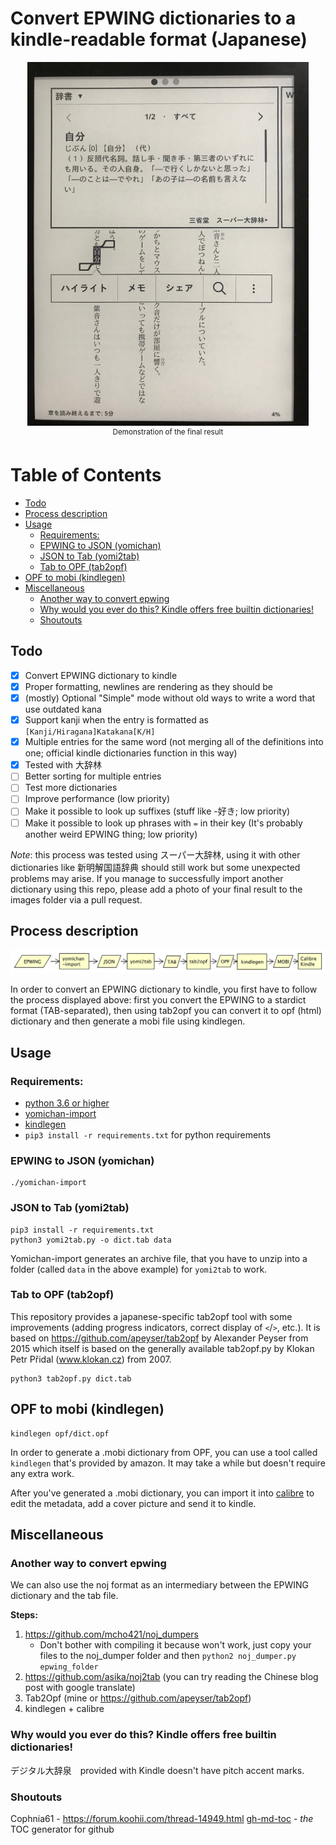 # Convert EPWING dictionaries to a kindle-readable format (Japanese)

<p align="center">
<img src="images/demo.jpeg" alt="Result demonstration" width="450" />
<br/>
<sup>Demonstration of the final result</sup>
</p>



# Table of Contents


  * [Todo](#todo)
  * [Process description](#process-description)
  * [Usage](#usage)
     * [Requirements:](#requirements)
     * [EPWING to JSON (yomichan)](#epwing-to-json-yomichan)
     * [JSON to Tab (yomi2tab)](#json-to-tab-yomi2tab)
     * [Tab to OPF (tab2opf)](#tab-to-opf-tab2opf)
  * [OPF to mobi (kindlegen)](#opf-to-mobi-kindlegen)
  * [Miscellaneous](#miscellaneous)
     * [Another way to convert epwing](#another-way-to-convert-epwing)
     * [Why would you ever do this? Kindle offers free builtin dictionaries!](#why-would-you-ever-do-this-kindle-offers-free-builtin-dictionaries)
     * [Shoutouts](#shoutouts)

## Todo

- [x] Convert EPWING dictionary to kindle
- [x] Proper formatting, newlines are rendering as they should be
- [x] \(mostly) Optional "Simple" mode without old ways to write a word that use outdated kana 
- [x] Support kanji when the entry is formatted as `[Kanji/Hiragana]Katakana[K/H]`
- [x] Multiple entries for the same word (not merging all of the definitions into one; official kindle dictionaries function in this way)
- [x] Tested with 大辞林
- [ ] Better sorting for multiple entries
- [ ] Test more dictionaries 
- [ ] Improve performance (low priority)
- [ ] Make it possible to look up suffixes (stuff like -好き; low priority)
- [ ] Make it possible to look up phrases with `=` in their key (It's probably another weird EPWING thing; low priority)

*Note*: this process was tested using スーパー大辞林, using it with other dictionaries like 新明解国語辞典 should still work but some unexpected problems may arise. If you manage to successfully import another dictionary using this repo, please add a photo of your final result to the images folder via a pull request.


## Process description

![Process flowchart](images/flowchart.svg)

In order to convert an EPWING dictionary to kindle, you first have to follow the process displayed above: first you convert the EPWING to a stardict format (TAB-separated), then using tab2opf you can convert it to opf (html) dictionary and then generate a mobi file using kindlegen.


## Usage

### Requirements: 

- [python 3.6 or higher](https://www.python.org/)
- [yomichan-import](https://foosoft.net/projects/yomichan-import/)
- [kindlegen](https://www.amazon.com/gp/feature.html?docId=1000765211)
- `pip3 install -r requirements.txt` for python requirements

### EPWING to JSON (yomichan)

```
./yomichan-import
```

### JSON to Tab (yomi2tab)

```
pip3 install -r requirements.txt
python3 yomi2tab.py -o dict.tab data
```

Yomichan-import generates an archive file, that you have to unzip into a folder (called `data` in the above example) for `yomi2tab` to work.

### Tab to OPF (tab2opf)

This repository provides a japanese-specific tab2opf tool with some improvements (adding progress indicators, correct display of `<`/`>`, etc.). It is based on https://github.com/apeyser/tab2opf by Alexander Peyser from 2015 which itself is based on the generally available tab2opf.py by Klokan Petr Přidal (www.klokan.cz) from 2007.

```
python3 tab2opf.py dict.tab
```

## OPF to mobi (kindlegen)

```
kindlegen opf/dict.opf
```

In order to generate a .mobi dictionary from OPF, you can use a tool called `kindlegen` that's provided by amazon. It may take a while but doesn't require any extra work.

After you've generated a .mobi dictionary, you can import it into [calibre](https://calibre-ebook.com) to edit the metadata, add a cover picture and send it to kindle.

## Miscellaneous

### Another way to convert epwing

We can also use the noj format as an intermediary between the EPWING dictionary and the tab file. 

**Steps:**

1. https://github.com/mcho421/noj_dumpers
	*  Don't bother with compiling it because won't work, just copy your files to the noj_dumper folder and then `python2 noj_dumper.py epwing_folder`
2. https://github.com/asika/noj2tab (you can try reading the Chinese blog post with google translate)
3. Tab2Opf (mine or https://github.com/apeyser/tab2opf)
4. kindlegen + calibre

### Why would you ever do this? Kindle offers free builtin dictionaries!

デジタル大辞泉　provided with Kindle doesn't have pitch accent marks.

### Shoutouts

Cophnia61 - https://forum.koohii.com/thread-14949.html
[gh-md-toc](https://github.com/ekalinin/github-markdown-toc) - *the* TOC generator for github
